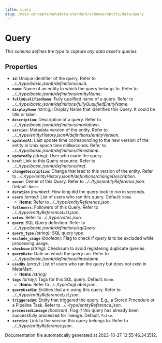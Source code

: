 ```yaml
---
title: query
slug: /main-concepts/metadata-standard/schemas/entity/data/query
---
```


# Query

*This schema defines the type to capture any data asset's queries.*

## Properties

- **`id`**: Unique identifier of the query. Refer to *../../type/basic.json#/definitions/uuid*.
- **`name`**: Name of an entity to which the query belongs to. Refer to *../../type/basic.json#/definitions/entityName*.
- **`fullyQualifiedName`**: Fully qualified name of a query. Refer to *../../type/basic.json#/definitions/fullyQualifiedEntityName*.
- **`displayName`** *(string)*: Display Name that identifies this Query. It could be title or label.
- **`description`**: Description of a query. Refer to *../../type/basic.json#/definitions/markdown*.
- **`version`**: Metadata version of the entity. Refer to *../../type/entityHistory.json#/definitions/entityVersion*.
- **`updatedAt`**: Last update time corresponding to the new version of the entity in Unix epoch time milliseconds. Refer to *../../type/basic.json#/definitions/timestamp*.
- **`updatedBy`** *(string)*: User who made the query.
- **`href`**: Link to this Query resource. Refer to *../../type/basic.json#/definitions/href*.
- **`changeDescription`**: Change that lead to this version of the entity. Refer to *../../type/entityHistory.json#/definitions/changeDescription*.
- **`owner`**: Owner of this Query. Refer to *../../type/entityReference.json*. Default: `None`.
- **`duration`** *(number)*: How long did the query took to run in seconds.
- **`users`** *(array)*: List of users who ran this query. Default: `None`.
  - **Items**: Refer to *../../type/entityReference.json*.
- **`followers`**: Followers of this Query. Refer to *../../type/entityReferenceList.json*.
- **`votes`**: Refer to *../../type/votes.json*.
- **`query`**: SQL Query definition. Refer to *../../type/basic.json#/definitions/sqlQuery*.
- **`query_type`** *(string)*: SQL query type.
- **`exclude_usage`** *(boolean)*: Flag to check if query is to be excluded while processing usage.
- **`checksum`** *(string)*: Checksum to avoid registering duplicate queries.
- **`queryDate`**: Date on which the query ran. Refer to *../../type/basic.json#/definitions/timestamp*.
- **`usedBy`** *(array)*: List of users who ran the query but does not exist in MetaMart.
  - **Items** *(string)*
- **`tags`** *(array)*: Tags for this SQL query. Default: `None`.
  - **Items**: Refer to *../../type/tagLabel.json*.
- **`queryUsedIn`**: Entities that are using this query. Refer to *../../type/entityReferenceList.json*.
- **`triggeredBy`**: Entity that triggered the query. E.g., a Stored Procedure or a Pipeline Task. Refer to *../../type/entityReference.json*.
- **`processedLineage`** *(boolean)*: Flag if this query has already been successfully processed for lineage. Default: `False`.
- **`service`**: Link to the service this query belongs to. Refer to *../../type/entityReference.json*.


Documentation file automatically generated at 2023-10-27 13:55:46.343512.
